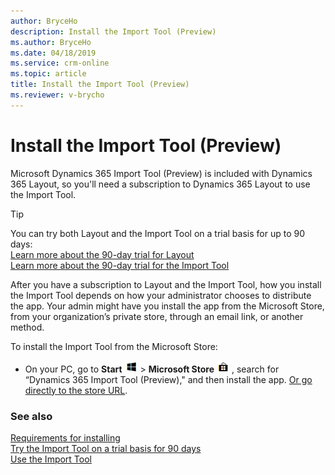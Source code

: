 ```yaml
---
author: BryceHo
description: Install the Import Tool (Preview)
ms.author: BryceHo
ms.date: 04/18/2019
ms.service: crm-online
ms.topic: article
title: Install the Import Tool (Preview)
ms.reviewer: v-brycho
---
```


# Install the Import Tool (Preview)

Microsoft Dynamics 365 Import Tool (Preview) is included with Dynamics 365 Layout, so you'll need a subscription to Dynamics 365 Layout to use the Import Tool.

> [!TIP] 
> You can try both Layout and the Import Tool on a trial basis for up to 90 days:<br>[Learn more about the 90-day trial for Layout](https://docs.microsoft.com/en-us/dynamics365/mixed-reality/layout/try-layout-free)<br>[Learn more about the 90-day trial for the Import Tool](try-import-tool-free.md)

After you have a subscription to Layout and the Import Tool, how you install the Import Tool depends on how your administrator chooses 
to distribute the app. Your admin might have you install the app from the Microsoft Store, from your organization’s private store, 
through an email link, or another method.

To install the Import Tool from the Microsoft Store:

- On your PC, go to **Start** ![Start button](media/windows-button.png "Start button") > **Microsoft Store** 
![Store button](media/store-button.png "Store button") , search for “Dynamics 365 Import Tool (Preview)," and then install the app. 
[Or go directly to the store URL](https://www.microsoft.com/en-us/p/microsoft-dynamics-365-import-tool-preview/9nbf1cgb7khx?rtc=1&activetab=pivot:overviewtab).

### See also
[Requirements for installing](requirements.md)<br>
[Try the Import Tool on a trial basis for 90 days](try-import-tool-free.md)<br>
[Use the Import Tool](import-tool.md)
